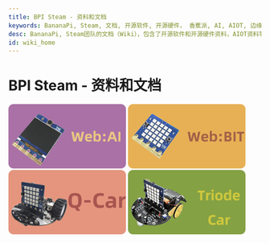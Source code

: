 ```yaml
---
title: BPI Steam - 资料和文档
keywords: BananaPi, Steam, 文档, 开源软件, 开源硬件， 香蕉派, AI, AIOT, 边缘计算, 人脸识别, 嵌入式AI, Q-Car, Triode-Car, WebAI, WebBit
desc: BananaPi, Steam团队的文档（Wiki），包含了开源软件和开源硬件资料，AIOT资料等等
id: wiki_home
---
```



# BPI Steam - 资料和文档

[![](/static/image/WebAI.png)](./soft/maixpy/zh/readme.md) [![](/static/image/WebBit.png)](./hardware/lichee/zh/)
[![](/static/image/QCar.png)](http://longan.sipeed.com/) [![](/static/image/TriodeCar.png)](https://dl.sipeed.com/)


